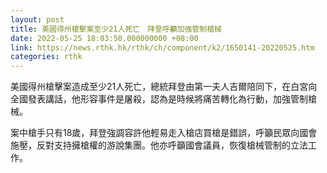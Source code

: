```yaml
---
layout: post
title: 美國得州槍擊案至少21人死亡　拜登呼籲加強管制槍械
date: 2022-05-25 18:03:50.000000000 +08:00
link: https://news.rthk.hk/rthk/ch/component/k2/1650141-20220525.htm
categories: rthk
---
```


美國得州槍擊案造成至少21人死亡，總統拜登由第一夫人吉爾陪同下，在白宮向全國發表講話，他形容事件是屠殺，認為是時候將痛苦轉化為行動，加強管制槍械。

案中槍手只有18歲，拜登強調容許他輕易走入槍店買槍是錯誤，呼籲民眾向國會施壓，反對支持擁槍權的游說集團。他亦呼籲國會議員，恢復槍械管制的立法工作。
